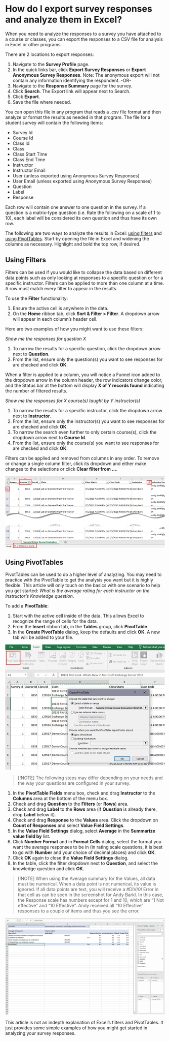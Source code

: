 # How do I export survey responses and analyze them in Excel?

When you need to analyze the responses to a survey you have attached to a course or classes, you can export the responses to a CSV file for analysis in Excel or other programs. 

There are 2 locations to export responses:
1. Navigate to the **Survey Profile** page.
1. In the quick links bar, click **Export Survey Responses** or **Export Anonymous Survey Responses**. Note: The anonymous export will not contain any information identifying the respondent.  -OR-
1. Navigate to the **Response Summary** page for the survey.
1. Click **Search**. The Export link will appear next to Search.
1. Click **Export**.
1. Save the file where needed.

You can open this file in any program that reads a .csv file format and then analyze or format the results as needed in that program. The file for a student survey will contain the following items:
- Survey Id
- Course Id
- Class Id
- Class
- Class Start Time
- Class End Time
- Instructor
- Instructor Email
- User (unless exported using Anonymous Survey Responses)
- User Email (unless exported using Anonymous Survey Responses)
- Question
- Label
- Response

Each row will contain one answer to one question in the survey. If a question is a matrix-type question (i.e. Rate the following on a scale of 1 to 10), each label will be considered its own question and thus have its own row. 

The following are two ways to analyze the results in Excel: [using filters](#using-filters) and [using PivotTables](#using-pivottables). Start by opening the file in Excel and widening the columns as necessary. Highlight and bold the top row, if desired.

## Using Filters
Filters can be used if you would like to collapse the data based on different data points such as only looking at responses to a specific question or for a specific instructor. Filters can be applied to more than one column at a time. A row must match every filter to appear in the results.

To use the **Filter** functionality:
1. Ensure the active cell is anywhere in the data.
1. On the **Home** ribbon tab, click **Sort & Filter > Filter**. A dropdown arrow will appear in each column’s header cell.

Here are two examples of how you might want to use these filters:

*Show me the responses for question X*
1. To narrow the results for a specific question, click the dropdown arrow next to **Question**.
1. From the list, ensure only the question(s) you want to see responses for are checked and click **OK**.

When a filter is applied to a column, you will notice a Funnel icon added to the dropdown arrow in the column header, the row indicators change color, and the Status bar at the bottom will display **X of Y records found** indicating the number of filtered results. 

*Show me the responses for X course(s) taught by Y instructor(s)*
1. To narrow the results for a specific instructor, click the dropdown arrow next to **Instructor**.
1. From the list, ensure only the instructor(s) you want to see responses for are checked and click **OK**.
1. To narrow the search even further to only certain course(s), click the dropdown arrow next to **Course Id**.
1. From the list, ensure only the course(s) you want to see responses for are checked and click **OK**.

Filters can be applied and removed from columns in any order. To remove or change a single column filter, click its dropdown and either make changes to the selections or click **Clear filter from …**.

![](/tms/images/survey-excel-filter-responses.png)

## Using PivotTables
PivotTables can be used to do a higher level of analyzing. You may need to practice with the PivotTable to get the analysis you want but it is highly flexible. This article will only touch on the basics with one scenario to help you get started: *What is the average rating for each instructor on the Instructor’s Knowledge question*.

To add a **PivotTable**:
1. Start with the active cell inside of the data. This allows Excel to recognize the range of cells for the data.
1. From the **Insert** ribbon tab, in the **Tables** group, click **PivotTable**.
1. In the **Create PivotTable** dialog, keep the defaults and click **OK**. A new tab will be added to your file.

![](/tms/images/survey-insert-pivottable.png)

> [!NOTE] The following steps may differ depending on your needs and the way your questions are configured in your survey.

1. In the **PivotTable Fields** menu box, check and drag **Instructor** to the **Columns** area at the bottom of the menu box.
1. Check and drag **Question** to the **Filters** (or **Rows**) area.
1. Check and drag **Label** to the **Rows** area (if **Question** is already there, drop **Label** below it).
1. Check and drag **Response** to the **Values** area.
Click the dropdown on **Count of Responses** and select **Value Field Settings**.
1. In the **Value Field Settings** dialog, select **Average** in the **Summarize value field by** list.
1. Click **Number Format** and in **Format Cells** dialog, select the format you want the average responses to be in (in rating scale questions, it is best to go with **Number** and your choice of decimal places) and click **OK**.
1. Click **OK** again to close the **Value Field Settings** dialog.
1. In the table, click the filter dropdown next to **Question**, and select the knowledge question and click **OK**.

> [!NOTE] When using the Average summary for the Values, all data must be numerical. When a data point is not numerical, its value is ignored. If all data points are text, you will receive a #DIV/0! Error in that cell as can be seen in the screenshot for Andy Barkl. In this case, the Response scale has numbers except for 1 and 10, which are “1 Not effective” and “10 Effective”. Andy received all “10 Effective” responses to a couple of items and thus you see the error.  

![](/tms/images/survey-results-pivottable.png)

This article is not an indepth explanation of Excel’s filters and PivotTables. It just provides some simple examples of how you might get started in analyzing your survey responses.

